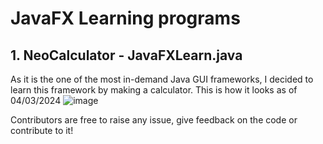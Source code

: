 # JavaFX Learning programs

## 1. NeoCalculator - JavaFXLearn.java
As it is the one of the most in-demand Java GUI frameworks, I decided to learn this framework by making a calculator.
This is how it looks as of 04/03/2024
![image](https://github.com/KambliKritarth/JavaFXLearn/assets/74850840/240d2d47-d25c-4768-981a-05e5b2357cd8)


Contributors are free to raise any issue, give feedback on the code or contribute to it!
